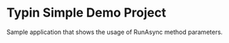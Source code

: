 ﻿# Typin Simple Demo Project

Sample application that shows the usage of RunAsync method parameters.
